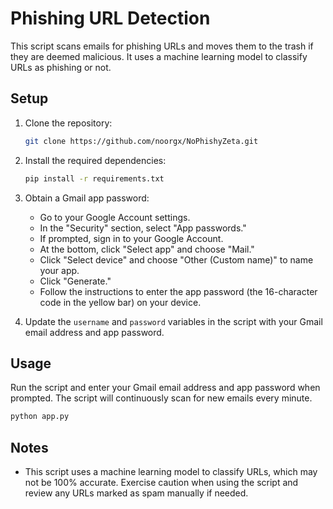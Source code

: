 # Phishing URL Detection

This script scans emails for phishing URLs and moves them to the trash if they are deemed malicious. It uses a machine learning model to classify URLs as phishing or not.

## Setup

1. Clone the repository:

   ```bash
   git clone https://github.com/noorgx/NoPhishyZeta.git
   ```

2. Install the required dependencies:

   ```bash
   pip install -r requirements.txt
   ```

3. Obtain a Gmail app password:

   - Go to your Google Account settings.
   - In the "Security" section, select "App passwords."
   - If prompted, sign in to your Google Account.
   - At the bottom, click "Select app" and choose "Mail."
   - Click "Select device" and choose "Other (Custom name)" to name your app.
   - Click "Generate."
   - Follow the instructions to enter the app password (the 16-character code in the yellow bar) on your device.

4. Update the `username` and `password` variables in the script with your Gmail email address and app password.

## Usage

Run the script and enter your Gmail email address and app password when prompted. The script will continuously scan for new emails every minute.

```bash
python app.py
```

## Notes

- This script uses a machine learning model to classify URLs, which may not be 100% accurate. Exercise caution when using the script and review any URLs marked as spam manually if needed.
